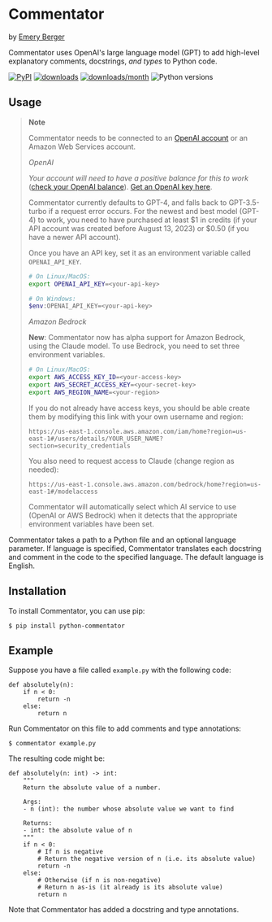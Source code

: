 # Commentator

by [Emery Berger](https://emeryberger.com)

Commentator uses OpenAI's large language model (GPT) to add high-level
explanatory comments, docstrings, *and types* to Python code.

[![PyPI](https://img.shields.io/pypi/v/python-commentator.svg)](https://pypi.org/project/python-commentator/)
[![downloads](https://static.pepy.tech/badge/python-commentator)](https://pepy.tech/project/python-commentator)
[![downloads/month](https://static.pepy.tech/badge/python-commentator/month)](https://pepy.tech/project/python-commentator)
![Python versions](https://img.shields.io/pypi/pyversions/python-commentator.svg?style=flat-square)

## Usage

 >  **Note**
 >
 >  Commentator needs to be connected to an [OpenAI account](https://openai.com/api/) or an Amazon Web Services account.
 >
 >  _OpenAI_
 >
 >  _Your account will need to have a positive balance for this to work_
 >  ([check your OpenAI balance](https://platform.openai.com/usage)).
 >  [Get an OpenAI key here](https://platform.openai.com/api-keys).
 > 
 >  Commentator currently defaults to GPT-4, and falls back to GPT-3.5-turbo if a request error occurs. For the newest and best
 >  model (GPT-4) to work, you need to have purchased  at least $1 in credits (if your API account was created before
 >  August 13, 2023) or $0.50 (if you have a newer API account).
 > 
 >  Once you have an API key, set it as an environment variable called `OPENAI_API_KEY`.
 > 
 >  ```bash
 >  # On Linux/MacOS:
 >  export OPENAI_API_KEY=<your-api-key>
 >  
 >  # On Windows:
 >  $env:OPENAI_API_KEY=<your-api-key>
 >  ```
 >
 >  _Amazon Bedrock_
 >
 >  **New**: Commentator now has alpha support for Amazon Bedrock, using the Claude model.
 >  To use Bedrock, you need to set three environment variables.
 >
 >  ```bash
 >  # On Linux/MacOS:
 >  export AWS_ACCESS_KEY_ID=<your-access-key>
 >  export AWS_SECRET_ACCESS_KEY=<your-secret-key>
 >  export AWS_REGION_NAME=<your-region>
 >  ```
 >
 >  If you do not already have access keys, you should be able create them by
 >  modifying this link with your own username and region:
 >
 >     https://us-east-1.console.aws.amazon.com/iam/home?region=us-east-1#/users/details/YOUR_USER_NAME?section=security_credentials
 >
 >  You also need to request access to Claude (change region as needed):
 >
 >     https://us-east-1.console.aws.amazon.com/bedrock/home?region=us-east-1#/modelaccess
 >
 >  Commentator will automatically select which AI service to use (OpenAI or AWS Bedrock) when it detects that the appropriate
 >  environment variables have been set.

Commentator takes a path to a Python file and an optional language
parameter. If language is specified, Commentator translates each
docstring and comment in the code to the specified language. The
default language is English.


## Installation

To install Commentator, you can use pip:

```
$ pip install python-commentator
```

## Example

Suppose you have a file called `example.py` with the following code:

```
def absolutely(n):
    if n < 0:
        return -n
    else:
        return n
```

Run Commentator on this file to add comments and type annotations:

```
$ commentator example.py
```

The resulting code might be:

```
def absolutely(n: int) -> int:
    """
    Return the absolute value of a number.
    
    Args:
    - n (int): the number whose absolute value we want to find
    
    Returns:
    - int: the absolute value of n
    """
    if n < 0:
        # If n is negative
        # Return the negative version of n (i.e. its absolute value)
        return -n
    else:
        # Otherwise (if n is non-negative)
        # Return n as-is (it already is its absolute value)
        return n
```

Note that Commentator has added a docstring and type annotations.





